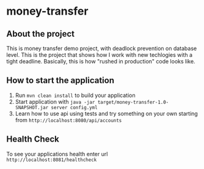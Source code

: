 # money-transfer

About the project
---

This is money transfer demo project, with deadlock prevention on database level. This is the project that shows how I work with new techlogies with a tight deadline. Basically, this is how "rushed in production" code looks like.

How to start the application
---

1. Run `mvn clean install` to build your application
1. Start application with `java -jar target/money-transfer-1.0-SNAPSHOT.jar server config.yml`
1. Learn how to use api using tests and try something on your own starting from `http://localhost:8080/api/accounts`

Health Check
---

To see your applications health enter url `http://localhost:8081/healthcheck`

